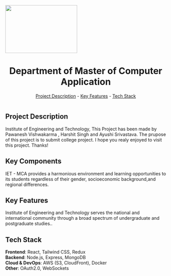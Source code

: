 <img src="C:/Users/PAWANESH/OneDrive/Pictures/Screenshots/deptlogo.png" alt="" align="center" width="225" height="150"><h1 align="center">Department of Master of Computer Application</h1>
<p align="center"><a href="#project-description">Project Description</a> - <a href="#key-features">Key Features</a> - <a href="#technology-stack">Tech Stack</a></p>

<img src="" alt="" align="center" width="auto" height="auto">

## Project Description

Institute of Engineering and Technology, This Project has been made by Pawanesh Vishwakarma , Harshit Singh and Ayushi Srivastava. The prupose of this project is to submit college project. I hope you realy enjoyed to visit this project. Thanks!

## Key Components

IET - MCA provides a harmonious environment and learning opportunities to its students regardless of their gender, socioeconomic background,and regional differences.

## Key Features

Institute of Engineering and Technology serves the national and international community through a broad spectrum of undergraduate and postgraduate studies..

## Tech Stack

**Frontend**: React, Tailwind CSS, Redux  
**Backend**: Node.js, Express, MongoDB  
**Cloud & DevOps**: AWS (S3, CloudFront), Docker  
**Other**: OAuth2.0, WebSockets
